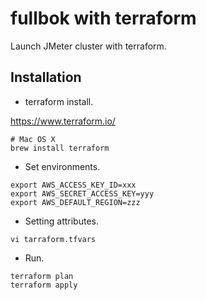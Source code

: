 fullbok with terraform
===================

Launch JMeter cluster with terraform.

Installation
----

* terraform install.

https://www.terraform.io/
```
# Mac OS X
brew install terraform
```

* Set environments.
```
export AWS_ACCESS_KEY_ID=xxx
export AWS_SECRET_ACCESS_KEY=yyy
export AWS_DEFAULT_REGION=zzz
```

* Setting attributes.
```
vi tarraform.tfvars
```

* Run.
```
terraform plan
terraform apply
```

